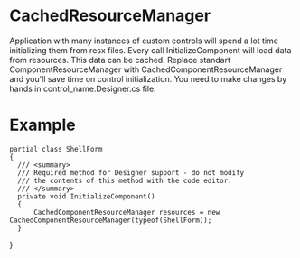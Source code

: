 # CachedResourceManager
Application with many instances of custom controls will spend a lot time initializing them from resx files. Every call InitializeComponent will load data from resources. This data can be cached.
Replace standart ComponentResourceManager with CachedComponentResourceManager and you'll save time on control initialization.
You need to make changes by hands in control_name.Designer.cs file.

# Example

    partial class ShellForm
    {
      /// <summary>
      /// Required method for Designer support - do not modify
      /// the contents of this method with the code editor.
      /// </summary>
      private void InitializeComponent()
      {
          CachedComponentResourceManager resources = new CachedComponentResourceManager(typeof(ShellForm));
      }
   }
